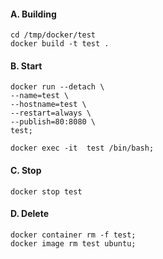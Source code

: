 #### A. Building
```
cd /tmp/docker/test
docker build -t test .
```

#### B. Start
```
docker run --detach \
--name=test \
--hostname=test \
--restart=always \
--publish=80:8080 \
test;

docker exec -it  test /bin/bash;
```


#### C. Stop
```
docker stop test
```


#### D. Delete
```
docker container rm -f test;
docker image rm test ubuntu;
```
